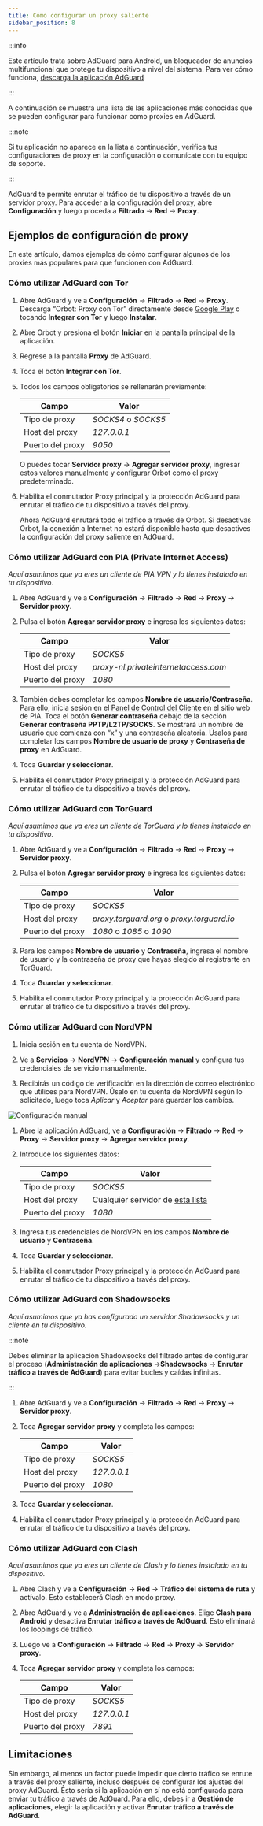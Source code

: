 ```yaml
---
title: Cómo configurar un proxy saliente
sidebar_position: 8
---
```


:::info

Este artículo trata sobre AdGuard para Android, un bloqueador de anuncios multifuncional que protege tu dispositivo a nivel del sistema. Para ver cómo funciona, [descarga la aplicación AdGuard](https://agrd.io/download-kb-adblock)

:::

A continuación se muestra una lista de las aplicaciones más conocidas que se pueden configurar para funcionar como proxies en AdGuard.

:::note

Si tu aplicación no aparece en la lista a continuación, verifica tus configuraciones de proxy en la configuración o comunícate con tu equipo de soporte.

:::

AdGuard te permite enrutar el tráfico de tu dispositivo a través de un servidor proxy. Para acceder a la configuración del proxy, abre **Configuración** y luego proceda a **Filtrado** → **Red** → **Proxy**.

## Ejemplos de configuración de proxy

En este artículo, damos ejemplos de cómo configurar algunos de los proxies más populares para que funcionen con AdGuard.

### Cómo utilizar AdGuard con Tor

1. Abre AdGuard y ve a **Configuración** → **Filtrado** → **Red** → **Proxy**. Descarga “Orbot: Proxy con Tor” directamente desde [Google Play](https://play.google.com/store/apps/details?id=org.torproject.android&noprocess) o tocando **Integrar con Tor** y luego **Instalar**.

1. Abre Orbot y presiona el botón **Iniciar** en la pantalla principal de la aplicación.

1. Regrese a la pantalla **Proxy** de AdGuard.

1. Toca el botón **Integrar con Tor**.

1. Todos los campos obligatorios se rellenarán previamente:

    | Campo            | Valor               |
    | ---------------- | ------------------- |
    | Tipo de proxy    | *SOCKS4* o *SOCKS5* |
    | Host del proxy   | *127.0.0.1*         |
    | Puerto del proxy | *9050*              |

    O puedes tocar **Servidor proxy** → **Agregar servidor proxy**, ingresar estos valores manualmente y configurar Orbot como el proxy predeterminado.

1. Habilita el conmutador Proxy principal y la protección AdGuard para enrutar el tráfico de tu dispositivo a través del proxy.

    Ahora AdGuard enrutará todo el tráfico a través de Orbot. Si desactivas Orbot, la conexión a Internet no estará disponible hasta que desactives la configuración del proxy saliente en AdGuard.

### Cómo utilizar AdGuard con PIA (Private Internet Access)

*Aquí asumimos que ya eres un cliente de PIA VPN y lo tienes instalado en tu dispositivo.*

1. Abre AdGuard y ve a **Configuración** → **Filtrado** → **Red** → **Proxy** → **Servidor proxy**.

1. Pulsa el botón **Agregar servidor proxy** e ingresa los siguientes datos:

    | Campo            | Valor                                |
    | ---------------- | ------------------------------------ |
    | Tipo de proxy    | *SOCKS5*                             |
    | Host del proxy   | *proxy-nl.privateinternetaccess.com* |
    | Puerto del proxy | *1080*                               |

1. También debes completar los campos **Nombre de usuario/Contraseña**. Para ello, inicia sesión en el [Panel de Control del Cliente](https://www.privateinternetaccess.com/pages/client-sign-in) en el sitio web de PIA. Toca el botón **Generar contraseña** debajo de la sección **Generar contraseña PPTP/L2TP/SOCKS**. Se mostrará un nombre de usuario que comienza con “x” y una contraseña aleatoria. Úsalos para completar los campos **Nombre de usuario de proxy** y **Contraseña de proxy** en AdGuard.

1. Toca **Guardar y seleccionar**.

1. Habilita el conmutador Proxy principal y la protección AdGuard para enrutar el tráfico de tu dispositivo a través del proxy.

### Cómo utilizar AdGuard con TorGuard

*Aquí asumimos que ya eres un cliente de TorGuard y lo tienes instalado en tu dispositivo.*

1. Abre AdGuard y ve a **Configuración** → **Filtrado** → **Red** → **Proxy** → **Servidor proxy**.

1. Pulsa el botón **Agregar servidor proxy** e ingresa los siguientes datos:

    | Campo            | Valor                                      |
    | ---------------- | ------------------------------------------ |
    | Tipo de proxy    | *SOCKS5*                                   |
    | Host del proxy   | *proxy.torguard.org* o *proxy.torguard.io* |
    | Puerto del proxy | *1080* o *1085* o *1090*                   |

1. Para los campos **Nombre de usuario** y **Contraseña**, ingresa el nombre de usuario y la contraseña de proxy que hayas elegido al registrarte en TorGuard.

1. Toca **Guardar y seleccionar**.

1. Habilita el conmutador Proxy principal y la protección AdGuard para enrutar el tráfico de tu dispositivo a través del proxy.

### Cómo utilizar AdGuard con NordVPN

1. Inicia sesión en tu cuenta de NordVPN.

1. Ve a **Servicios** → **NordVPN** → **Configuración manual** y configura tus credenciales de servicio manualmente.

1. Recibirás un código de verificación en la dirección de correo electrónico que utilices para NordVPN. Úsalo en tu cuenta de NordVPN según lo solicitado, luego toca *Aplicar* y *Aceptar* para guardar los cambios.

![Configuración manual](https://cdn.adtidy.org/content/kb/ad_blocker/android/solving_problems/outbound-proxy/nordvpn-manual-setup.png)

1. Abre la aplicación AdGuard, ve a **Configuración** → **Filtrado** → **Red** → **Proxy** → **Servidor proxy** → **Agregar servidor proxy**.

1. Introduce los siguientes datos:

    | Campo            | Valor                                                                                                                                |
    | ---------------- | ------------------------------------------------------------------------------------------------------------------------------------ |
    | Tipo de proxy    | *SOCKS5*                                                                                                                             |
    | Host del proxy   | Cualquier servidor de [esta lista](https://support.nordvpn.com/hc/en-us/articles/20195967385745-NordVPN-proxy-setup-for-qBittorrent) |
    | Puerto del proxy | *1080*                                                                                                                               |

1. Ingresa tus credenciales de NordVPN en los campos **Nombre de usuario** y **Contraseña**.

1. Toca **Guardar y seleccionar**.

1. Habilita el conmutador Proxy principal y la protección AdGuard para enrutar el tráfico de tu dispositivo a través del proxy.

### Cómo utilizar AdGuard con Shadowsocks

*Aquí asumimos que ya has configurado un servidor Shadowsocks y un cliente en tu dispositivo.*

:::note

Debes eliminar la aplicación Shadowsocks del filtrado antes de configurar el proceso (**Administración de aplicaciones** →**Shadowsocks** → **Enrutar tráfico a través de AdGuard**) para evitar bucles y caídas infinitas.

:::

1. Abre AdGuard y ve a **Configuración** → **Filtrado** → **Red** → **Proxy** → **Servidor proxy**.

1. Toca **Agregar servidor proxy** y completa los campos:

    | Campo            | Valor       |
    | ---------------- | ----------- |
    | Tipo de proxy    | *SOCKS5*    |
    | Host del proxy   | *127.0.0.1* |
    | Puerto del proxy | *1080*      |

1. Toca **Guardar y seleccionar**.

1. Habilita el conmutador Proxy principal y la protección AdGuard para enrutar el tráfico de tu dispositivo a través del proxy.

### Cómo utilizar AdGuard con Clash

*Aquí asumimos que ya eres un cliente de Clash y lo tienes instalado en tu dispositivo.*

1. Abre Clash y ve a **Configuración** → **Red** → **Tráfico del sistema de ruta** y actívalo. Esto establecerá Clash en modo proxy.

1. Abre AdGuard y ve a **Administración de aplicaciones**. Elige **Clash para Android** y desactiva **Enrutar tráfico a través de AdGuard**. Esto eliminará los loopings de tráfico.

1. Luego ve a **Configuración** → **Filtrado** → **Red** → **Proxy** → **Servidor proxy**.

1. Toca **Agregar servidor proxy** y completa los campos:

    | Campo            | Valor       |
    | ---------------- | ----------- |
    | Tipo de proxy    | *SOCKS5*    |
    | Host del proxy   | *127.0.0.1* |
    | Puerto del proxy | *7891*      |

## Limitaciones

Sin embargo, al menos un factor puede impedir que cierto tráfico se enrute a través del proxy saliente, incluso después de configurar los ajustes del proxy AdGuard. Esto sería si la aplicación en sí no está configurada para enviar tu tráfico a través de AdGuard. Para ello, debes ir a **Gestión de aplicaciones**, elegir la aplicación y activar **Enrutar tráfico a través de AdGuard**.
